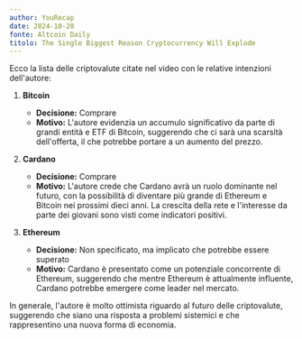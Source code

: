 ```yaml
---
author: YouRecap
date: 2024-10-20
fonte: Altcoin Daily
titolo: The Single Biggest Reason Cryptocurrency Will Explode
---
```


Ecco la lista delle criptovalute citate nel video con le relative intenzioni dell'autore:

1. **Bitcoin**
   - **Decisione:** Comprare
   - **Motivo:** L'autore evidenzia un accumulo significativo da parte di grandi entità e ETF di Bitcoin, suggerendo che ci sarà una scarsità dell'offerta, il che potrebbe portare a un aumento del prezzo.

2. **Cardano**
   - **Decisione:** Comprare
   - **Motivo:** L'autore crede che Cardano avrà un ruolo dominante nel futuro, con la possibilità di diventare più grande di Ethereum e Bitcoin nei prossimi dieci anni. La crescita della rete e l'interesse da parte dei giovani sono visti come indicatori positivi.

3. **Ethereum**
   - **Decisione:** Non specificato, ma implicato che potrebbe essere superato
   - **Motivo:** Cardano è presentato come un potenziale concorrente di Ethereum, suggerendo che mentre Ethereum è attualmente influente, Cardano potrebbe emergere come leader nel mercato.

In generale, l'autore è molto ottimista riguardo al futuro delle criptovalute, suggerendo che siano una risposta a problemi sistemici e che rappresentino una nuova forma di economia.

